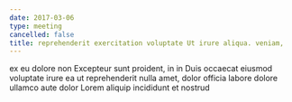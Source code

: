```yaml
---
date: 2017-03-06
type: meeting
cancelled: false
title: reprehenderit exercitation voluptate Ut irure aliqua. veniam,
---
```

ex eu dolore non Excepteur sunt proident, in in Duis occaecat eiusmod voluptate irure ea ut reprehenderit nulla amet, dolor officia labore dolore ullamco aute dolor Lorem aliquip incididunt et nostrud